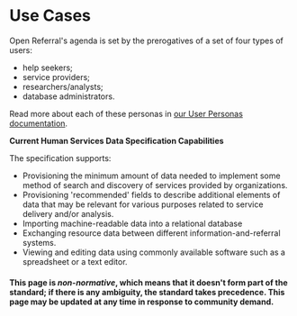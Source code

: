Use Cases
=========

Open Referral's agenda is set by the prerogatives of a set of four types of users: 
* help seekers;
* service providers;
* researchers/analysts;
* database administrators. 

 Read more about each of these personas in [our User Personas documentation](https://docs.google.com/document/d/1aodu4BUDVbUwVD02zlFs0WkCMn3UQEX1VHyI8ej6BCU/edit). 


**Current Human Services Data Specification Capabilities**

The specification supports:

* Provisioning the minimum amount of data needed to implement some method of search and discovery of services provided by organizations.
* Provisioning 'recommended' fields to describe additional elements of data that may be relevant for various purposes related to service delivery and/or analysis.
* Importing machine-readable data into a relational database
* Exchanging resource data between different information-and-referral systems.
* Viewing and editing data using commonly available software such as a spreadsheet or a text editor.


#### This page is *non-normative*, which means that it doesn't form part of the standard; if there is any ambiguity, the standard takes precedence. This page may be updated at any time in response to community demand.
